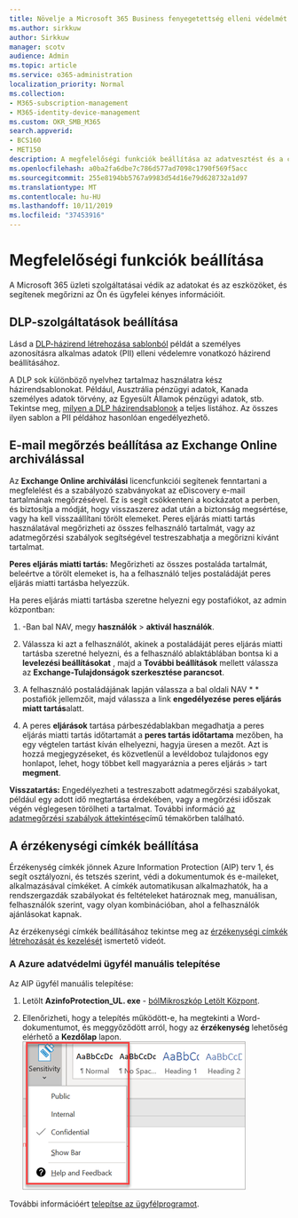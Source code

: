 ```yaml
---
title: Növelje a Microsoft 365 Business fenyegetettség elleni védelmét
ms.author: sirkkuw
author: Sirkkuw
manager: scotv
audience: Admin
ms.topic: article
ms.service: o365-administration
localization_priority: Normal
ms.collection:
- M365-subscription-management
- M365-identity-device-management
ms.custom: OKR_SMB_M365
search.appverid:
- BCS160
- MET150
description: A megfelelőségi funkciók beállítása az adatvesztést és a címkeérzékeny adatok megelőzésére.
ms.openlocfilehash: a0ba2fa6dbe7c786d577ad7098c1790f569f5acc
ms.sourcegitcommit: 255e8194bb5767a9983d54d16e79d628732a1d97
ms.translationtype: MT
ms.contentlocale: hu-HU
ms.lasthandoff: 10/11/2019
ms.locfileid: "37453916"
---
```

# <a name="set-up-compliance-features"></a>Megfelelőségi funkciók beállítása

A Microsoft 365 üzleti szolgáltatásai védik az adatokat és az eszközöket, és segítenek megőrizni az Ön és ügyfelei kényes információit.

## <a name="set-up-dlp-features"></a>DLP-szolgáltatások beállítása

Lásd a [DLP-házirend létrehozása sablonból](https://support.office.com/article/59414438-99f5-488b-975c-5023f2254369) példát a személyes azonosításra alkalmas adatok (PII) elleni védelemre vonatkozó házirend beállításához. 
  
A DLP sok különböző nyelvhez tartalmaz használatra kész házirendsablonokat. Például, Ausztrália pénzügyi adatok, Kanada személyes adatok törvény, az Egyesült Államok pénzügyi adatok, stb. Tekintse meg, [milyen a DLP házirendsablonok](https://support.office.com/article/c2e588d3-8f4f-4937-a286-8c399f28953a) a teljes listához. Az összes ilyen sablon a PII példához hasonlóan engedélyezhető. 
  
## <a name="set-up-email-retention-with-exchange-online-archiving"></a>E-mail megőrzés beállítása az Exchange Online archiválással

 Az **Exchange Online archiválási** licencfunkciói segítenek fenntartani a megfelelést és a szabályozó szabványokat az eDiscovery e-mail tartalmának megőrzésével. Ez is segít csökkenteni a kockázatot a perben, és biztosítja a módját, hogy visszaszerez adat után a biztonság megsértése, vagy ha kell visszaállítani törölt elemeket. Peres eljárás miatti tartás használatával megőrizheti az összes felhasználó tartalmát, vagy az adatmegőrzési szabályok segítségével testreszabhatja a megőrizni kívánt tartalmat.
  
**Peres eljárás miatti tartás:** Megőrizheti az összes postaláda tartalmát, beleértve a törölt elemeket is, ha a felhasználó teljes postaládáját peres eljárás miatti tartásba helyezzük. 
    
Ha peres eljárás miatti tartásba szeretne helyezni egy postafiókot, az admin központban:
    
1. -Ban bal NAV, megy **használók** \> **aktivál használók**.
    
2. Válassza ki azt a felhasználót, akinek a postaládáját peres eljárás miatti tartásba szeretné helyezni, és a felhasználó ablaktáblában bontsa ki a **levelezési beállításokat** , majd a **További beállítások** mellett válassza az **Exchange-Tulajdonságok szerkesztése parancsot**.
    
3. A felhasználó postaládájának lapján válassza a bal oldali NAV * * postafiók jellemzőit, majd válassza a link **engedélyezése** **peres eljárás miatt tartás**alatt.
    
4. A peres **eljárások** tartása párbeszédablakban megadhatja a peres eljárás miatti tartás időtartamát a **peres tartás időtartama** mezőben, ha egy végtelen tartást kíván elhelyezni, hagyja üresen a mezőt. Azt is hozzá megjegyzéseket, és közvetlenül a levéldoboz tulajdonos egy honlapot, lehet, hogy többet kell magyaráznia a peres eljárás \> tart **megment**.
    
**Visszatartás:** Engedélyezheti a testreszabott adatmegőrzési szabályokat, például egy adott idő megtartása érdekében, vagy a megőrzési időszak végén véglegesen törölheti a tartalmat. További információ [az adatmegőrzési szabályok áttekintése](https://support.office.com/article/5e377752-700d-4870-9b6d-12bfc12d2423)című témakörben található.

## <a name="set-up-sensitivity-labels"></a>A érzékenységi címkék beállítása

Érzékenység címkék jönnek Azure Information Protection (AIP) terv 1, és segít osztályozni, és tetszés szerint, védi a dokumentumok és e-maileket, alkalmazásával címkéket. A címkék automatikusan alkalmazhatók, ha a rendszergazdák szabályokat és feltételeket határoznak meg, manuálisan, felhasználók szerint, vagy olyan kombinációban, ahol a felhasználók ajánlásokat kapnak.

Az érzékenységi címkék beállításához tekintse meg az [érzékenységi címkék létrehozását és kezelését](https://support.office.com/en-us/article/2fb96b54-7dd2-4f0c-ac8d-170790d4b8b9) ismertető videót.



### <a name="install-the-azure-information-protection-client-manually"></a>A Azure adatvédelmi ügyfél manuális telepítése

Az AIP ügyfél manuális telepítése:

1. Letölt **AzinfoProtection_UL. exe** - [bólMikroszkóp Letölt Központ](https://www.microsoft.com/download/details.aspx?id=53018).
 
2. Ellenőrizheti, hogy a telepítés működött-e, ha megtekinti a Word-dokumentumot, és meggyőződött arról, hogy az **érzékenység** lehetőség elérhető a **Kezdőlap** lapon.
<br/>![Védelem lap legördülő lista Word-dokumentumban.](media/word-sensitivity.png)

További információért [telepítse az ügyfélprogramot](https://docs.microsoft.com/azure/information-protection/infoprotect-tutorial-step3).
